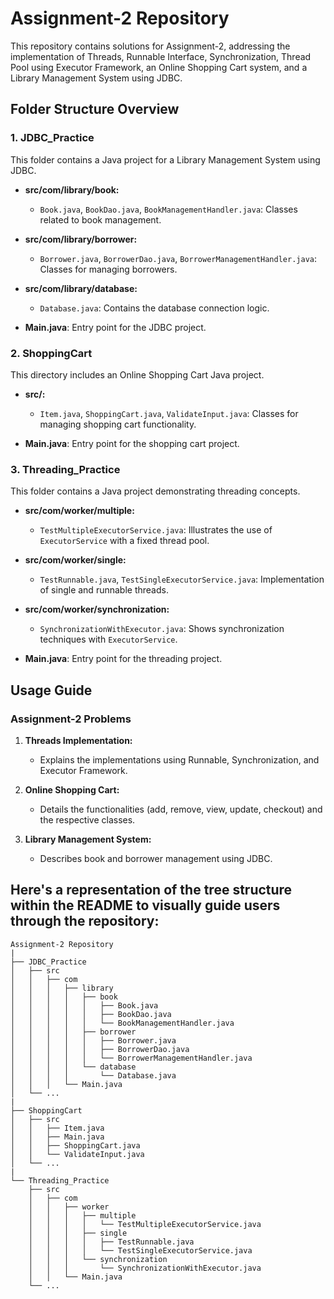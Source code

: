 # Assignment-2 Repository

This repository contains solutions for Assignment-2, addressing the implementation of Threads, Runnable Interface, Synchronization, Thread Pool using Executor Framework, an Online Shopping Cart system, and a Library Management System using JDBC.

## Folder Structure Overview

### 1. JDBC_Practice
This folder contains a Java project for a Library Management System using JDBC.

- **src/com/library/book:** 
  - `Book.java`, `BookDao.java`, `BookManagementHandler.java`: Classes related to book management.
  
- **src/com/library/borrower:** 
  - `Borrower.java`, `BorrowerDao.java`, `BorrowerManagementHandler.java`: Classes for managing borrowers.

- **src/com/library/database:** 
  - `Database.java`: Contains the database connection logic.
  
- **Main.java**: Entry point for the JDBC project.

### 2. ShoppingCart
This directory includes an Online Shopping Cart Java project.

- **src/:** 
  - `Item.java`, `ShoppingCart.java`, `ValidateInput.java`: Classes for managing shopping cart functionality.
  
- **Main.java**: Entry point for the shopping cart project.

### 3. Threading_Practice
This folder contains a Java project demonstrating threading concepts.

- **src/com/worker/multiple:** 
  - `TestMultipleExecutorService.java`: Illustrates the use of `ExecutorService` with a fixed thread pool.

- **src/com/worker/single:** 
  - `TestRunnable.java`, `TestSingleExecutorService.java`: Implementation of single and runnable threads.

- **src/com/worker/synchronization:** 
  - `SynchronizationWithExecutor.java`: Shows synchronization techniques with `ExecutorService`.

- **Main.java**: Entry point for the threading project.

## Usage Guide

### Assignment-2 Problems
1. **Threads Implementation:**
   - Explains the implementations using Runnable, Synchronization, and Executor Framework.
  
2. **Online Shopping Cart:**
   - Details the functionalities (add, remove, view, update, checkout) and the respective classes.

3. **Library Management System:**
   - Describes book and borrower management using JDBC.

## Here's a representation of the tree structure within the README to visually guide users through the repository:

```
Assignment-2 Repository
|
├── JDBC_Practice
│   ├── src
│   │   ├── com
│   │   │   ├── library
│   │   │   │   ├── book
│   │   │   │   │   ├── Book.java
│   │   │   │   │   ├── BookDao.java
│   │   │   │   │   └── BookManagementHandler.java
│   │   │   │   ├── borrower
│   │   │   │   │   ├── Borrower.java
│   │   │   │   │   ├── BorrowerDao.java
│   │   │   │   │   └── BorrowerManagementHandler.java
│   │   │   │   └── database
│   │   │   │       └── Database.java
│   │   │   └── Main.java
│   └── ...
|
├── ShoppingCart
│   ├── src
│   │   ├── Item.java
│   │   ├── Main.java
│   │   ├── ShoppingCart.java
│   │   └── ValidateInput.java
│   └── ...
|
└── Threading_Practice
    ├── src
    │   ├── com
    │   │   ├── worker
    │   │   │   ├── multiple
    │   │   │   │   └── TestMultipleExecutorService.java
    │   │   │   ├── single
    │   │   │   │   ├── TestRunnable.java
    │   │   │   │   └── TestSingleExecutorService.java
    │   │   │   └── synchronization
    │   │   │       └── SynchronizationWithExecutor.java
    │   │   └── Main.java
    └── ...
```
